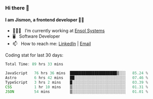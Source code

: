 ### Hi there 👋

#### I am Jismon, a frontend developer 👦🏻

- 🧑🏻‍💻   &nbsp; I’m currently working at <a href='https://www.ensolsystems.com/' target="_blank">Ensol Systems</a>
- 🖥   &nbsp; Software Developer
- 📫   &nbsp; How to reach me: <a href='https://www.linkedin.com/in/jismonthomas/'>LinkedIn</a> | <a href='mailto:hellojismonthomas@gmail.com'>Email</a>

Coding stat for last 30 days:
<!--START_SECTION:waka-->

```javascript
Total Time: 89 hrs 33 mins

JavaScript   76 hrs 36 mins  █████████████████████▒░░░   85.24 %
Astro        6 hrs 42 mins   ██░░░░░░░░░░░░░░░░░░░░░░░   07.46 %
TypeScript   3 hrs 2 mins    █░░░░░░░░░░░░░░░░░░░░░░░░   03.39 %
CSS          1 hr 10 mins    ▒░░░░░░░░░░░░░░░░░░░░░░░░   01.31 %
JSON         54 mins         ▒░░░░░░░░░░░░░░░░░░░░░░░░   01.01 %
```

<!--END_SECTION:waka-->

<!--
**jismonthomas/jismonthomas** is a ✨ _special_ ✨ repository because its `README.md` (this file) appears on your GitHub profile.

Here are some ideas to get you started:

- 🔭 I’m currently working on ...
- 🌱 I’m currently learning ...
- 👯 I’m looking to collaborate on ...
- 🤔 I’m looking for help with ...
- 💬 Ask me about ...
- 📫 How to reach me: ...
- 😄 Pronouns: ...
- ⚡ Fun fact: ...
-->
